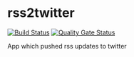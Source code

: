 # rss2twitter
[![Build Status](https://travis-ci.org/mogikanen9/rss2twitter.svg?branch=master)](https://travis-ci.org/mogikanen9/rss2twitter)
[![Quality Gate Status](https://sonarcloud.io/api/project_badges/measure?project=rss2twitter&metric=alert_status)](https://sonarcloud.io/dashboard?id=com.mogikanensoftware.rss2twitter)

App which pushed rss updates to twitter

